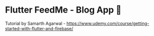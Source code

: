 # Flutter FeedMe - Blog App 💬




Tutorial by Samarth Agarwal - 
https://www.udemy.com/course/getting-started-with-flutter-and-firebase/